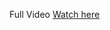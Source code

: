 Full Video
[Watch here](https://drive.google.com/file/d/1CqCW1jRTxA1IiRZW8rzEsyrwWWJ8EDyG/view?usp=drive_link)
